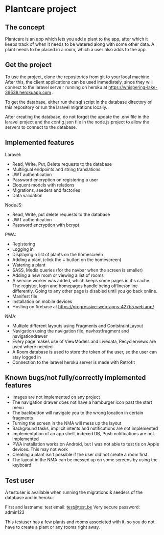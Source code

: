 # Plantcare project

## The concept

Plantcare is an app which lets you add a plant to the app, after which it keeps track
of when it needs to be watered along with some other data. A plant needs to be placed in a room, 
which a user also adds to the app. 

## Get the project

To use the project, clone the repositories from git to your local machine. After this, the client applications can be used immediately, since they will connect to the laravel serve
r running on heroku at https://whispering-lake-39539.herokuapp.com .

To get the database, either run the sql script in the database directory of this repository or run the laravel migrations locally.

After creating the database, do not forget the update the .env file in the laravel project and the config.json file in the node.js project to
allow the servers to connect to the database.



## Implemented features

Laravel:

- Read, Write, Put, Delete requests to the database
- Multiligual endpoints and string translations
- JWT authentication
- Password encryption on registering a user  
- Eloquent models with relations
- Migrations, seeders and factories
- Data validation

NodeJS:

- Read, Write, put delete requests to the database
- JWT authentication
- Password encryption with bcrypt

PWA:

- Registering
- Logging in
- Displaying a list of plants on the homescreen
- Adding a plant (click the + button on the homescreen)
- Watering a plant
- SASS, Media queries (for the navbar when the screen is smaller)
- Adding a new room or viewing a list of rooms
- A service worker was added, which keeps some pages in it's cache. The register, login and homepages handle being offline/online differently.
Going to any other page is disabled until you go back online.
- Manifest file
- Installation on mobile devices
- Hosting on firebase at https://progressive-web-apps-427b5.web.app/

NMA:

- Multiple different layouts using Fragments and ContstraintLayout
- Navigation using the navigation file, navhostfragment and navigationdrawer
- Every page makes use of ViewModels and Livedata, Recyclerviews are used where needed
- A Room database is used to store the token of the user, so the user can stay logged in
- Connection to the laravel heroku server is made with Retrofit

## Known bugs/not fully/correctly implemented features
- Images are not implemented on any project
- The navigation drawer does not have a hamburger icon past the start menu
- The backbutton will navigate you to the wrong location in certain fragments
- Turning the screen in the NMA will mess up the layout
- Background tasks, implicit intents and notifications are not implemented
- Implementation of an app shell, indexed DB, Push notifications are not implemented
- PWA installation works on Android, but I was not able to test tis on Apple devices. This may not work
- Creating a plant isn't possible if the user did not create a room first
- The layout in the NMA can be messed up on some screens by using the keyboard

## Test user

A testuser is available when running the migrations & seeders of the database and in heroku:

First and lastname: test
email: test@test.be
Very secure password: admin123

This testuser has a few plants and rooms associated with it, so you do not have to create a plant or any rooms right away.